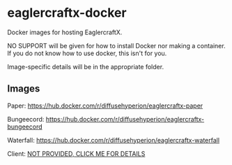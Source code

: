# eaglercraftx-docker
Docker images for hosting EaglercraftX.

NO SUPPORT will be given for how to install Docker nor making a container. If you do not know how to use docker, this isn't for you.

Image-specific details will be in the appropriate folder.

## Images

Paper: https://hub.docker.com/r/diffusehyperion/eaglercraftx-paper

Bungeecord: https://hub.docker.com/r/diffusehyperion/eaglercraftx-bungeecord

Waterfall: https://hub.docker.com/r/diffusehyperion/eaglercraftx-waterfall

Client: [NOT PROVIDED, CLICK ME FOR DETAILS](https://github.com/DiffuseHyperion/eaglercraftx-docker/tree/main/Client)
